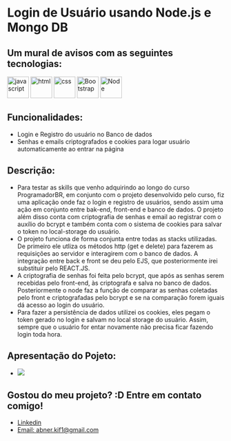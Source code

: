 # Login de Usuário usando Node.js e Mongo DB

## Um mural de avisos com as seguintes tecnologias:
<div style="display=inline-block">
<img src="https://cdn.iconscout.com/icon/free/png-256/javascript-2752148-2284965.png" alt="javascript"width="50px" height="50px" >
<img src="https://cdn.iconscout.com/icon/free/png-64/html5-2038876-1720089.png" alt="html"width="50px" height="50px" >
<img src="https://cdn.jsdelivr.net/gh/devicons/devicon/icons/css3/css3-original-wordmark.svg" alt="css" width="50px" height="50px" >
 <img src="https://cdn.jsdelivr.net/gh/devicons/devicon/icons/bootstrap/bootstrap-plain-wordmark.svg" alt="Bootstrap" width="50px" height="50px" >
<img src="https://cdn.jsdelivr.net/gh/devicons/devicon/icons/nodejs/nodejs-plain.svg" alt="Node" width="50px" height="50px" >
 </div>

## Funcionalidades:
- Login e Registro do usuário no Banco de dados
- Senhas e emails criptografados e cookies para logar usuário automaticamente ao entrar na página

## Descrição:
- Para testar as skills que venho adquirindo ao longo do curso ProgramadorBR, em conjunto com o projeto desenvolvido pelo curso, fiz uma aplicação onde faz o login e registro de usuários, sendo assim uma ação em conjunto entre bak-end, front-end e banco de dados. O projeto além disso conta com criptografia de senhas e email ao registrar com o auxílio do bcrypt e também conta com o sistema de cookies para salvar o token no local-storage do usuário.
- O projeto funciona de forma conjunta entre todas as stacks utilizadas. De primeiro ele utliza os métodos http (get e delete) para fazerem as requisições ao servidor e interagirem com o banco de dados. A integração entre back e front se deu pelo EJS, que posteriormente irei substituir pelo REACT.JS. 
- A criptografia de senhas foi feita pelo bcrypt, que após as senhas serem recebidas pelo front-end, às criptografa e salva no banco de dados. Posteriormente o node faz a função de comparar as senhas coletadas pelo front e criptografadas pelo bcrypt e se na comparação forem iguais dá acesso ao login do usuário.
- Para fazer a persistência de dados utilizei os cookies, eles pegam o token gerado no login e salvam no local storage do usuário. Assim, sempre que o usuário for entar novamente não precisa ficar fazendo login toda hora.

## Apresentação do Pojeto:
- <img src="./gf.gif">

## Gostou do meu projeto? :D Entre em contato comigo! 
- [Linkedin](https://www.linkedin.com/in/abner-santos-b195b8228/) <br/>
- [Email: abner.kif1@gmail.com](mailto:abner.kif1@gmail.com)
